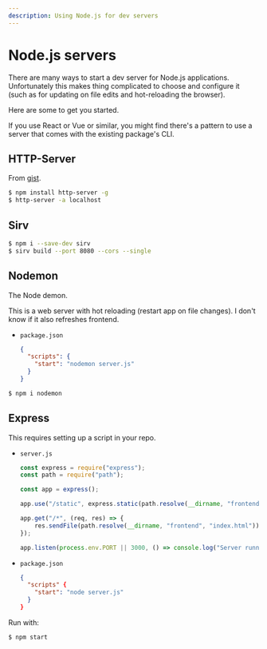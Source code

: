 ```yaml
---
description: Using Node.js for dev servers
---
```

# Node.js servers

There are many ways to start a dev server for Node.js applications. Unfortunately this makes thing complicated to choose and configure it (such as for updating on file edits and hot-reloading the browser).

Here are some to get you started.

If you use React or Vue or similar, you might find there's a pattern to use a server that comes with the existing package's CLI.


## HTTP-Server

From [gist](https://gist.github.com/MichaelCurrin/1a6116a4e0918c8468dc7e1a701a5f95).

```sh
$ npm install http-server -g
$ http-server -a localhost
```


## Sirv

```sh
$ npm i --save-dev sirv
$ sirv build --port 8080 --cors --single
```


## Nodemon

The Node demon.

This is a web server with hot reloading (restart app on file changes). I don't know if it also refreshes frontend.

- `package.json`
    ```json
    {
      "scripts": {
        "start": "nodemon server.js"
      }
    }
    ```

```sh
$ npm i nodemon
```


## Express

This requires setting up a script in your repo.

- `server.js`
    ```javascript
    const express = require("express");
    const path = require("path");

    const app = express();

    app.use("/static", express.static(path.resolve(__dirname, "frontend", "static")));

    app.get("/*", (req, res) => {
        res.sendFile(path.resolve(__dirname, "frontend", "index.html"));
    });

    app.listen(process.env.PORT || 3000, () => console.log("Server running..."));
    ```
- `package.json`
    ```json
    {
      "scripts" {
        "start": "node server.js"
      }
    }
    ```

Run with:

```sh
$ npm start
```
